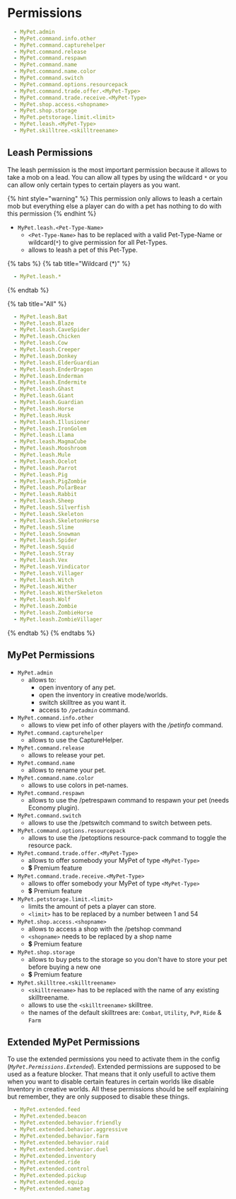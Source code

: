 # Permissions

```yaml
  - MyPet.admin
  - MyPet.command.info.other
  - MyPet.command.capturehelper
  - MyPet.command.release
  - MyPet.command.respawn
  - MyPet.command.name
  - MyPet.command.name.color
  - MyPet.command.switch
  - MyPet.command.options.resourcepack
  - MyPet.command.trade.offer.<MyPet-Type>
  - MyPet.command.trade.receive.<MyPet-Type>
  - MyPet.shop.access.<shopname>
  - MyPet.shop.storage
  - MyPet.petstorage.limit.<limit>
  - MyPet.leash.<MyPet-Type>
  - MyPet.skilltree.<skilltreename>
```

## Leash Permissions

The leash permission is the most important permission because it allows to take a mob on a lead. You can allow all types by using the wildcard `*` or you can allow only certain types to certain players as you want. 

{% hint style="warning" %}
This permission only allows to leash a certain mob but everything else a player can do with a pet has nothing to do with this permission
{% endhint %}

* `MyPet.leash.<Pet-Type-Name>`
  * `<Pet-Type-Name>` has to be replaced with a valid Pet-Type-Name or wildcard\(`*`\) to give permission for all Pet-Types.
  * allows to leash a pet of this Pet-Type.

{% tabs %}
{% tab title="Wildcard \(\*\)" %}
```yaml
  - MyPet.leash.*
```
{% endtab %}

{% tab title="All" %}
```yaml
  - MyPet.leash.Bat
  - MyPet.leash.Blaze
  - MyPet.leash.CaveSpider
  - MyPet.leash.Chicken
  - MyPet.leash.Cow
  - MyPet.leash.Creeper
  - MyPet.leash.Donkey
  - MyPet.leash.ElderGuardian
  - MyPet.leash.EnderDragon
  - MyPet.leash.Enderman
  - MyPet.leash.Endermite
  - MyPet.leash.Ghast
  - MyPet.leash.Giant
  - MyPet.leash.Guardian
  - MyPet.leash.Horse
  - MyPet.leash.Husk
  - MyPet.leash.Illusioner
  - MyPet.leash.IronGolem
  - MyPet.leash.Llama
  - MyPet.leash.MagmaCube
  - MyPet.leash.Mooshroom
  - MyPet.leash.Mule
  - MyPet.leash.Ocelot
  - MyPet.leash.Parrot
  - MyPet.leash.Pig
  - MyPet.leash.PigZombie
  - MyPet.leash.PolarBear
  - MyPet.leash.Rabbit
  - MyPet.leash.Sheep
  - MyPet.leash.Silverfish
  - MyPet.leash.Skeleton
  - MyPet.leash.SkeletonHorse
  - MyPet.leash.Slime
  - MyPet.leash.Snowman
  - MyPet.leash.Spider
  - MyPet.leash.Squid
  - MyPet.leash.Stray
  - MyPet.leash.Vex
  - MyPet.leash.Vindicator
  - MyPet.leash.Villager
  - MyPet.leash.Witch
  - MyPet.leash.Wither
  - MyPet.leash.WitherSkeleton
  - MyPet.leash.Wolf
  - MyPet.leash.Zombie
  - MyPet.leash.ZombieHorse
  - MyPet.leash.ZombieVillager
```
{% endtab %}
{% endtabs %}

## MyPet Permissions

* `MyPet.admin`
  * allows to:
    * open inventory of any pet.
    * open the inventory in creative mode/worlds.
    * switch skilltree as you want it.
    * access to _`/petadmin`_ command.
* `MyPet.command.info.other`
  * allows to view pet info of other players with the _/petinfo_ command.
* `MyPet.command.capturehelper`
  * allows to use the CaptureHelper.
* `MyPet.command.release`
  * allows to release your pet.
* `MyPet.command.name`
  * allows to rename your pet.
* `MyPet.command.name.color`
  * allows to use colors in pet-names.
* `MyPet.command.respawn`
  * allows to use the /petrespawn command to respawn your pet \(needs Economy plugin\).
* `MyPet.command.switch`
  * allows to use the /petswitch command to switch between pets.
* `MyPet.command.options.resourcepack`
  * allows to use the /petoptions resource-pack command to toggle the resource pack.
* `MyPet.command.trade.offer.<MyPet-Type>`
  * allows to offer somebody your MyPet of type `<MyPet-Type>`
  * 💲 Premium feature
* `MyPet.command.trade.receive.<MyPet-Type>`
  * allows to offer somebody your MyPet of type `<MyPet-Type>`
  * 💲 Premium feature
* `MyPet.petstorage.limit.<limit>`
  * limits the amount of pets a player can store.
  * `<limit>` has to be replaced by a number between 1 and 54
* `MyPet.shop.access.<shopname>`
  * allows to access a shop with the /petshop command
  * `<shopname>` needs to be replaced by a shop name
  * 💲 Premium feature
* `MyPet.shop.storage`
  * allows to buy pets to the storage so you don't have to store your pet before buying a new one
  * 💲 Premium feature
* `MyPet.skilltree.<skilltreename>`
  * `<skilltreename>` has to be replaced with the name of any existing skilltreename.
  * allows to use the `<skilltreename>` skilltree.
  * the names of the default skilltrees are: `Combat`, `Utility`, `PvP`, `Ride` & `Farm`

## Extended MyPet Permissions

To use the extended permissions you need to activate them in the config \(_`MyPet.Permissions.Extended`_\). Extended permissions are supposed to be used as a feature blocker. That means that it only usefull to active them when you want to disable certain features in certain worlds like disable Inventory in creative worlds. All these permissions should be self explaining but remember, they are only supposed to disable these things.

```yaml
  - MyPet.extended.feed
  - MyPet.extended.beacon
  - MyPet.extended.behavior.friendly
  - MyPet.extended.behavior.aggressive
  - MyPet.extended.behavior.farm
  - MyPet.extended.behavior.raid
  - MyPet.extended.behavior.duel
  - MyPet.extended.inventory
  - MyPet.extended.ride
  - MyPet.extended.control
  - MyPet.extended.pickup
  - MyPet.extended.equip
  - MyPet.extended.nametag
```

